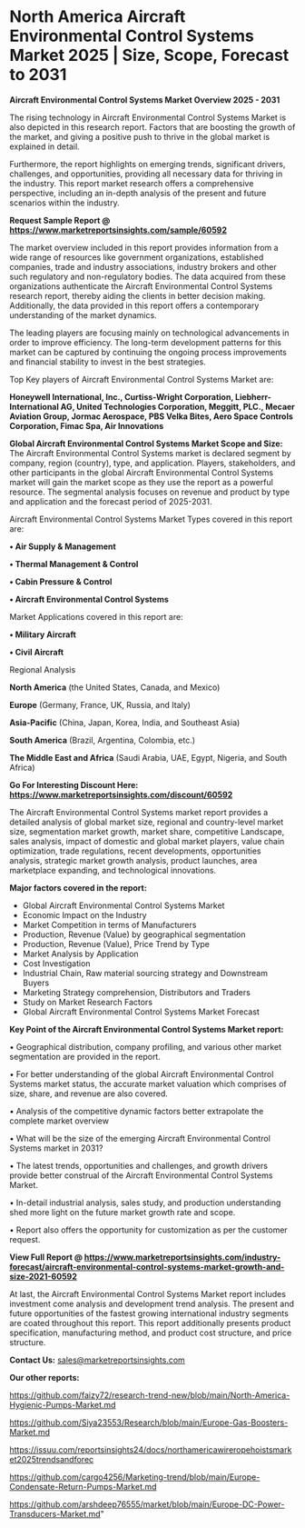 # North America Aircraft Environmental Control Systems Market 2025 | Size, Scope, Forecast to 2031

<Strong> Aircraft Environmental Control Systems Market Overview 2025 - 2031</strong>

The rising technology in Aircraft Environmental Control Systems Market is also depicted in this research report. Factors that are boosting the growth of the market, and giving a positive push to thrive in the global market is explained in detail.

Furthermore, the report highlights on emerging trends, significant drivers, challenges, and opportunities, providing all necessary data for thriving in the industry. This report market research offers a comprehensive perspective, including an in-depth analysis of the present and future scenarios within the industry.

<strong>Request Sample Report @ <a href=https://www.marketreportsinsights.com/sample/60592>https://www.marketreportsinsights.com/sample/60592</a></strong>

The market overview included in this report provides information from a wide range of resources like government organizations, established companies, trade and industry associations, industry brokers and other such regulatory and non-regulatory bodies. The data acquired from these organizations authenticate the Aircraft Environmental Control Systems research report, thereby aiding the clients in better decision making. Additionally, the data provided in this report offers a contemporary understanding of the market dynamics.

The leading players are focusing mainly on technological advancements in order to improve efficiency. The long-term development patterns for this market can be captured by continuing the ongoing process improvements and financial stability to invest in the best strategies.

Top Key players of Aircraft Environmental Control Systems Market are:

<strong>Honeywell International, Inc., Curtiss-Wright Corporation, Liebherr-International AG, United Technologies Corporation, Meggitt, PLC., Mecaer Aviation Group, Jormac Aerospace, PBS Velka Bites, Aero Space Controls Corporation, Fimac Spa, Air Innovations</strong>

<strong><b>Global Aircraft Environmental Control Systems Market Scope and Size:</b></strong>
The Aircraft Environmental Control Systems market is declared segment by company, region (country), type, and application. Players, stakeholders, and other participants in the global Aircraft Environmental Control Systems market will gain the market scope as they use the report as a powerful resource. The segmental analysis focuses on revenue and product by type and application and the forecast period of 2025-2031.

Aircraft Environmental Control Systems Market Types covered in this report are:

<strong>• Air Supply & Management

• Thermal Management & Control

• Cabin Pressure & Control

• Aircraft Environmental Control Systems</strong>

Market Applications covered in this report are:

<strong>• Military Aircraft

• Civil Aircraft</strong> 

Regional Analysis

<strong>North America</strong> (the United States, Canada, and Mexico)

<strong>Europe</strong> (Germany, France, UK, Russia, and Italy)

<strong>Asia-Pacific</strong> (China, Japan, Korea, India, and Southeast Asia)

<strong>South America</strong> (Brazil, Argentina, Colombia, etc.)

<strong>The Middle East and Africa</strong> (Saudi Arabia, UAE, Egypt, Nigeria, and South Africa)

<strong>Go For Interesting Discount Here: <a href=https://www.marketreportsinsights.com/discount/60592>https://www.marketreportsinsights.com/discount/60592</a></strong>

The Aircraft Environmental Control Systems market report provides a detailed analysis of global market size, regional and country-level market size, segmentation market growth, market share, competitive Landscape, sales analysis, impact of domestic and global market players, value chain optimization, trade regulations, recent developments, opportunities analysis, strategic market growth analysis, product launches, area marketplace expanding, and technological innovations.

<strong><b>Major factors covered in the report:</b></strong>
<ul>
  <li>Global Aircraft Environmental Control Systems Market </li>
  <li>Economic Impact on the Industry</li>
  <li>Market Competition in terms of Manufacturers</li>
  <li>Production, Revenue (Value) by geographical segmentation</li>
  <li>Production, Revenue (Value), Price Trend by Type</li>
  <li>Market Analysis by Application</li>
  <li>Cost Investigation</li>
  <li>Industrial Chain, Raw material sourcing strategy and Downstream Buyers</li>
  <li>Marketing Strategy comprehension, Distributors and Traders</li>
  <li>Study on Market Research Factors</li>
  <li>Global Aircraft Environmental Control Systems Market Forecast</li>
</ul>

<strong><b>Key Point of the Aircraft Environmental Control Systems Market report:</b></strong>

• Geographical distribution, company profiling, and various other market segmentation are provided in the report.

• For better understanding of the global Aircraft Environmental Control Systems market status, the accurate market valuation which comprises of size, share, and revenue are also covered.

• Analysis of the competitive dynamic factors better extrapolate the complete market overview

• What will be the size of the emerging Aircraft Environmental Control Systems market in 2031?

• The latest trends, opportunities and challenges, and growth drivers provide better construal of the Aircraft Environmental Control Systems Market.

• In-detail industrial analysis, sales study, and production understanding shed more light on the future market growth rate and scope.

• Report also offers the opportunity for customization as per the customer request.

<strong><b>View Full Report @ <a href=https://www.marketreportsinsights.com/industry-forecast/aircraft-environmental-control-systems-market-growth-and-size-2021-60592>https://www.marketreportsinsights.com/industry-forecast/aircraft-environmental-control-systems-market-growth-and-size-2021-60592</a></b></strong>


At last, the Aircraft Environmental Control Systems Market report includes investment come analysis and development trend analysis. The present and future opportunities of the fastest growing international industry segments are coated throughout this report. This report additionally presents product specification, manufacturing method, and product cost structure, and price structure.

<strong>Contact Us:</strong>
sales@marketreportsinsights.com

<strong>Our other reports:</strong>

<a href=https://github.com/faizy72/research-trend-new/blob/main/North-America-Hygienic-Pumps-Market.md>https://github.com/faizy72/research-trend-new/blob/main/North-America-Hygienic-Pumps-Market.md</a>

<a href=https://github.com/Siya23553/Research/blob/main/Europe-Gas-Boosters-Market.md>https://github.com/Siya23553/Research/blob/main/Europe-Gas-Boosters-Market.md</a>

<a href=https://issuu.com/reportsinsights24/docs/northamericawireropehoistsmarket2025trendsandforec>https://issuu.com/reportsinsights24/docs/northamericawireropehoistsmarket2025trendsandforec</a>

<a href=https://github.com/cargo4256/Marketing-trend/blob/main/Europe-Condensate-Return-Pumps-Market.md>https://github.com/cargo4256/Marketing-trend/blob/main/Europe-Condensate-Return-Pumps-Market.md</a>

<a href=https://github.com/arshdeep76555/market/blob/main/Europe-DC-Power-Transducers-Market.md>https://github.com/arshdeep76555/market/blob/main/Europe-DC-Power-Transducers-Market.md</a>"
